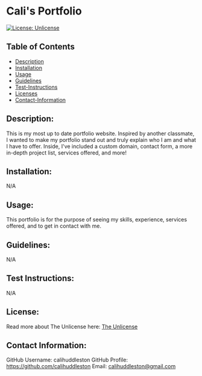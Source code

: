 # Cali's Portfolio
  [![License: Unlicense](https://img.shields.io/badge/license-Unlicense-blue.svg)](http://unlicense.org/)

  ## Table of Contents
  - [Description](#description)
  - [Installation](#install)
  - [Usage](#usage)
  - [Guidelines](#guidelines)
  - [Test-Instructions](#test)
  - [Licenses](#license)
  - [Contact-Information](#email)

  ## Description:
  This is my most up to date portfolio website. Inspired by another classmate, I wanted to make my portfolio stand out and truly explain who I am and what I have to offer. Inside, I've included a custom domain, contact form, a more in-depth project list, services offered, and more!

  ## Installation:
  N/A

  ## Usage:
  This portfolio is for the purpose of seeing my skills, experience, services offered, and to get in contact with me.

  ## Guidelines:
  N/A

  ## Test Instructions:
  N/A

  ## License:
  Read more about The Unlicense here:
  [The Unlicense](http://unlicense.org/)

  ## Contact Information:
  GitHub Username: calihuddleston
  GitHub Profile: https://github.com/calihuddleston
  Email: calihuddleston@gmail.com
